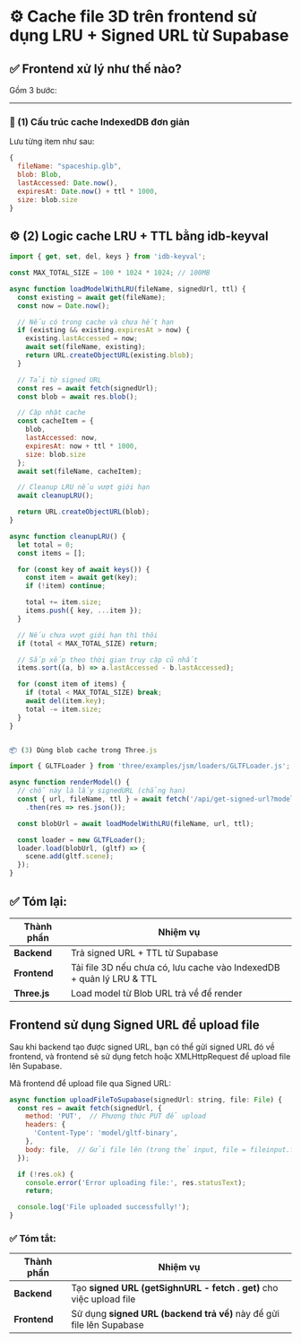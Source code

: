 # ⚙️ Cache file 3D trên frontend sử dụng LRU + Signed URL từ Supabase

## ✅ Frontend xử lý như thế nào?

Gồm 3 bước:

---

### 🧱 (1) Cấu trúc cache IndexedDB đơn giản

Lưu từng item như sau:

```js
{
  fileName: "spaceship.glb",
  blob: Blob,
  lastAccessed: Date.now(),
  expiresAt: Date.now() + ttl * 1000,
  size: blob.size
}
```

## ⚙️ (2) Logic cache LRU + TTL bằng idb-keyval

```js
import { get, set, del, keys } from 'idb-keyval';

const MAX_TOTAL_SIZE = 100 * 1024 * 1024; // 100MB

async function loadModelWithLRU(fileName, signedUrl, ttl) {
  const existing = await get(fileName);
  const now = Date.now();

  // Nếu có trong cache và chưa hết hạn
  if (existing && existing.expiresAt > now) {
    existing.lastAccessed = now;
    await set(fileName, existing);
    return URL.createObjectURL(existing.blob);
  }

  // Tải từ signed URL
  const res = await fetch(signedUrl);
  const blob = await res.blob();

  // Cập nhật cache
  const cacheItem = {
    blob,
    lastAccessed: now,
    expiresAt: now + ttl * 1000,
    size: blob.size
  };
  await set(fileName, cacheItem);

  // Cleanup LRU nếu vượt giới hạn
  await cleanupLRU();

  return URL.createObjectURL(blob);
}

async function cleanupLRU() {
  let total = 0;
  const items = [];

  for (const key of await keys()) {
    const item = await get(key);
    if (!item) continue;

    total += item.size;
    items.push({ key, ...item });
  }

  // Nếu chưa vượt giới hạn thì thôi
  if (total < MAX_TOTAL_SIZE) return;

  // Sắp xếp theo thời gian truy cập cũ nhất
  items.sort((a, b) => a.lastAccessed - b.lastAccessed);

  for (const item of items) {
    if (total < MAX_TOTAL_SIZE) break;
    await del(item.key);
    total -= item.size;
  }
}


📦 (3) Dùng blob cache trong Three.js

import { GLTFLoader } from 'three/examples/jsm/loaders/GLTFLoader.js';

async function renderModel() {
  // chỗ này là lấy signedURL (chẳng hạn)
  const { url, fileName, ttl } = await fetch('/api/get-signed-url?model=spaceship')
    .then(res => res.json());

  const blobUrl = await loadModelWithLRU(fileName, url, ttl);

  const loader = new GLTFLoader();
  loader.load(blobUrl, (gltf) => {
    scene.add(gltf.scene);
  });
}
```

## ✅ Tóm lại:

| Thành phần   | Nhiệm vụ                                                             |
| ------------ | -------------------------------------------------------------------- |
| **Backend**  | Trả signed URL + TTL từ Supabase                                     |
| **Frontend** | Tải file 3D nếu chưa có, lưu cache vào IndexedDB + quản lý LRU & TTL |
| **Three.js** | Load model từ Blob URL trả về để render                              |

## Frontend sử dụng Signed URL để upload file

Sau khi backend tạo được signed URL, bạn có thể gửi signed URL đó về frontend, và frontend sẽ sử dụng fetch hoặc XMLHttpRequest để upload file lên Supabase.

Mã frontend để upload file qua Signed URL:

```js
async function uploadFileToSupabase(signedUrl: string, file: File) {
  const res = await fetch(signedUrl, {
    method: 'PUT',  // Phương thức PUT để upload
    headers: {
      'Content-Type': 'model/gltf-binary',
    },
    body: file,  // Gửi file lên (trong thẻ input, file = fileinput.files[0] chẳng hạn)
  });

  if (!res.ok) {
    console.error('Error uploading file:', res.statusText);
    return;

  console.log('File uploaded successfully!');
}
```

### ✅ **Tóm tắt**:

| Thành phần   | Nhiệm vụ                                                             |
| ------------ | -------------------------------------------------------------------- |
| **Backend**  | Tạo **signed URL (getSighnURL - fetch . get)** cho việc upload file  |
| **Frontend** | Sử dụng **signed URL (backend trả về)** này để gửi file lên Supabase |
